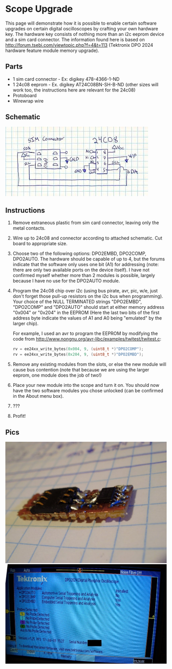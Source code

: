 ---
---
# Scope Upgrade

This page will demonstrate how it is possible to enable certain software upgrades on certain digital oscilloscopes by crafting your own hardware key. The hardware key consists of nothing more than an i2c eeprom device and a sim card connector. The information found here is based on http://forum.tsebi.com/viewtopic.php?f=4&t=113 (Tektronix DPO 2024 hardware feature module memory upgrade).

## Parts

- 1 sim card connector - Ex: digikey 478-4366-1-ND
- 1 24c08 eeprom - Ex. digikey AT24C08BN-SH-B-ND (other sizes will work too, the instructions here are relevant for the 24c08)
- Protoboard
- Wirewrap wire

## Schematic

![Schematic](/images/scope_upgrade_schematic.jpg)

## Instructions

1. Remove extraneous plastic from sim card connector, leaving only the metal contacts.
2. Wire up to 24c08 and connector according to attached schematic. Cut board to appropriate size. 
3. Choose two of the following options: DPO2EMBD, DPO2COMP, DPO2AUTO. The hardware should be capable of up to 4, but the forums indicate that the software only uses one bit (A1) for addressing (note: there are only two available ports on the device itself). I have not confirmed myself whether more than 2 modules is possible, largely because I have no use for the DPO2AUTO module.
4. Program the 24c08 chip over i2c (using bus pirate, avr, pic, w/e, just don't forget those pull-up resistors on the i2c bus when programming). Your choice of the NULL TERMINATED strings "DPO2EMBD", "DPO2COMP" and "DPO2AUTO" should start at either memory address "0x004" or "0x204" in the EEPROM (Here the last two bits of the first address byte indicate the values of A1 and A0 being "emulated" by the larger chip).

   For example, I used an avr to program the EEPROM by modifying the code from http://www.nongnu.org/avr-libc/examples/twitest/twitest.c:

   ```c
   rv = ee24xx_write_bytes(0x004, 9, (uint8_t *)"DPO2COMP");
   rv = ee24xx_write_bytes(0x204, 9, (uint8_t *)"DPO2EMBD");
   ```

5. Remove any existing modules from the slots, or else the new module will cause bus contention (note that because we are using the larger eeprom, one module does the job of two!)
6. Place your new module into the scope and turn it on. You should now have the two software modules you chose unlocked (can be confirmed in the About menu box).
7. ???
8. Profit!

## Pics

![Board](/images/scope_upgrade_board.jpg)
![ScreenShot](/images/scope_upgrade_screenshot.jpg)

